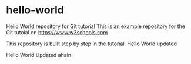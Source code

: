 # hello-world
Hello World repository for Git tutorial
This is an example repository for the Git tutoial on https://www.w3schools.com

This repository is built step by step in the tutorial.
Hello World updated

Hello World Updated ahain
